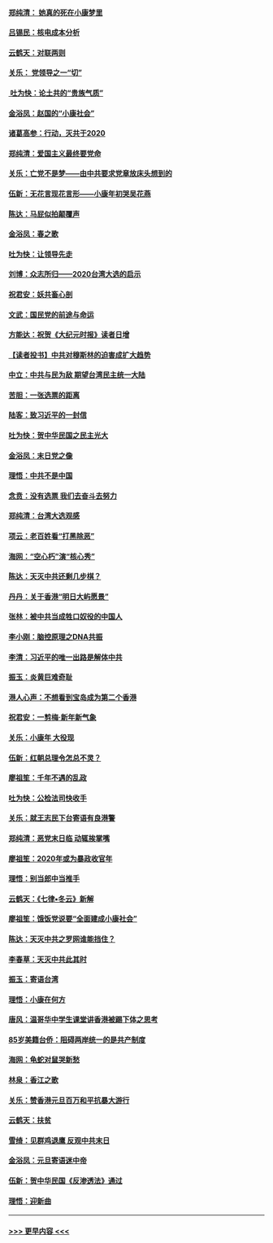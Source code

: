 #### [郑纯清： 她真的死在小康梦里](../pages/nsc993/n11806623.md?t=01201733) 
#### [吕锡民：核电成本分析](../pages/nsc993/n11806284.md?t=01201733) 
#### [云鹤天：对联两则](../pages/nsc993/n11805957.md?t=01201733) 
#### [关乐： 党领导之一“切”](../pages/nsc993/n11804505.md?t=01201733) 
#### [ 吐为快：论土共的“贵族气质”](../pages/nsc993/n11804490.md?t=01201733) 
#### [金浴凤：赵国的“小康社会”](../pages/nsc993/n11804452.md?t=01201733) 
#### [诸葛高参：行动，灭共于2020](../pages/nsc993/n11804120.md?t=01201733) 
#### [郑纯清：爱国主义最终要党命](../pages/nsc993/n11802197.md?t=01201733) 
#### [关乐：亡党不是梦——由中共要求党章放床头想到的](../pages/nsc993/n11802156.md?t=01201733) 
#### [伍新：无花言现花言形——小康年初哭吴花燕](../pages/nsc993/n11800044.md?t=01201733) 
#### [陈达：马屁似拍颠覆声](../pages/nsc993/n11800010.md?t=01201733) 
#### [金浴凤：春之歌](../pages/nsc993/n11797687.md?t=01201733) 
#### [吐为快：让领导先走](../pages/nsc993/n11797512.md?t=01201733) 
#### [刘博：众志所归——2020台湾大选的启示](../pages/nsc993/n11796878.md?t=01201733) 
#### [祝君安：妖共畜心剖](../pages/nsc993/n11794273.md?t=01201733) 
#### [文武：国民党的前途与命运](../pages/nsc993/n11794198.md?t=01201733) 
#### [方能达：祝贺《大纪元时报》读者日增](../pages/nsc993/n11793807.md?t=01201733) 
#### [【读者投书】中共对穆斯林的迫害成扩大趋势](../pages/nsc993/n11791371.md?t=01201733) 
#### [中立：中共与民为敌 期望台湾民主统一大陆](../pages/nsc993/n11790392.md?t=01201733) 
#### [苦胆：一张选票的距离](../pages/nsc993/n11788914.md?t=01201733) 
#### [陆客：致习近平的一封信](../pages/nsc993/n11788867.md?t=01201733) 
#### [吐为快：贺中华民国之民主光大](../pages/nsc993/n11788618.md?t=01201733) 
#### [金浴凤：末日党之像](../pages/nsc993/n11787475.md?t=01201733) 
#### [理悟：中共不是中国](../pages/nsc993/n11787463.md?t=01201733) 
#### [念贲：没有选票  我们去奋斗去努力](../pages/nsc993/n11787398.md?t=01201733) 
#### [郑纯清：台湾大选观感](../pages/nsc993/n11786210.md?t=01201733) 
#### [项云：老百姓看“打黑除恶”](../pages/nsc993/n11785398.md?t=01201733) 
#### [海网：“空心朽”演“核心秀”](../pages/nsc993/n11783874.md?t=01201733) 
#### [陈达：天灭中共还剩几步棋？](../pages/nsc993/n11783719.md?t=01201733) 
#### [丹丹：关于香港“明日大屿愿景”](../pages/nsc993/n11783273.md?t=01201733) 
#### [张林：被中共当成牲口奴役的中国人](../pages/nsc993/n11782397.md?t=01201733) 
#### [李小刚：脑控原理之DNA共振](../pages/nsc993/n11780962.md?t=01201733) 
#### [李清：习近平的唯一出路是解体中共](../pages/nsc993/n11780866.md?t=01201733) 
#### [振玉：炎黄巨难奇耻](../pages/nsc993/n11779632.md?t=01201733) 
#### [港人心声：不想看到宝岛成为第二个香港](../pages/nsc993/n11778817.md?t=01201733) 
#### [祝君安：一剪梅‧新年新气象](../pages/nsc993/n11776340.md?t=01201733) 
#### [关乐：小康年 大役现](../pages/nsc993/n11774213.md?t=01201733) 
#### [伍新：红朝总理令怎总不灵？](../pages/nsc993/n11770813.md?t=01201733) 
#### [廖祖笙：千年不遇的乱政](../pages/nsc993/n11770373.md?t=01201733) 
#### [吐为快：公检法司快收手](../pages/nsc993/n11770359.md?t=01201733) 
#### [关乐：就王志民下台寄语有良港警](../pages/nsc993/n11769903.md?t=01201733) 
#### [郑纯清：恶党末日临 动辄挨掌嘴](../pages/nsc993/n11769356.md?t=01201733) 
#### [廖祖笙：2020年或为暴政收官年](../pages/nsc993/n11768216.md?t=01201733) 
#### [理悟：别当郎中当推手](../pages/nsc993/n11768243.md?t=01201733) 
#### [云鹤天：《七律▪冬云》新解](../pages/nsc993/n11768204.md?t=01201733) 
#### [廖祖笙：饿饭党说要“全面建成小康社会”](../pages/nsc993/n11767482.md?t=01201733) 
#### [陈达：天灭中共之罗网谁能挡住？](../pages/nsc993/n11767465.md?t=01201733) 
#### [李春草：天灭中共此其时](../pages/nsc993/n11767452.md?t=01201733) 
#### [振玉：寄语台湾](../pages/nsc993/n11767432.md?t=01201733) 
#### [理悟：小康在何方](../pages/nsc993/n11767394.md?t=01201733) 
#### [唐风：温哥华中学生课堂讲香港被踢下体之思考](../pages/nsc993/n11766848.md?t=01201733) 
#### [85岁美籍台侨：阻碍两岸统一的是共产制度](../pages/nsc993/n11765043.md?t=01201733) 
#### [海网：龟蛇对鼠哭新愁](../pages/nsc993/n11764895.md?t=01201733) 
#### [林泉：香江之歌](../pages/nsc993/n11764415.md?t=01201733) 
#### [关乐：赞香港元旦百万和平抗暴大游行](../pages/nsc993/n11764382.md?t=01201733) 
#### [云鹤天：扶贫](../pages/nsc993/n11764245.md?t=01201733) 
#### [雪绮：见群鸡退鹰  反观中共末日](../pages/nsc993/n11762112.md?t=01201733) 
#### [金浴凤：元旦寄语迷中帝](../pages/nsc993/n11761788.md?t=01201733) 
#### [伍新：贺中华民国《反渗透法》通过](../pages/nsc993/n11761994.md?t=01201733) 
#### [理悟：迎新曲](../pages/nsc993/n11761152.md?t=01201733) 

----
#### [ >>> 更早内容 <<< ](../indexes/nsc993-earlier.md)
